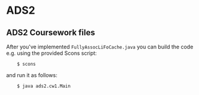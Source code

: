 # ADS2

## ADS2 Coursework files

After you've implemented `FullyAssocLiFoCache.java` you can build the code e.g. using the provided Scons script:

        $ scons

and run it as follows:

        $ java ads2.cw1.Main
